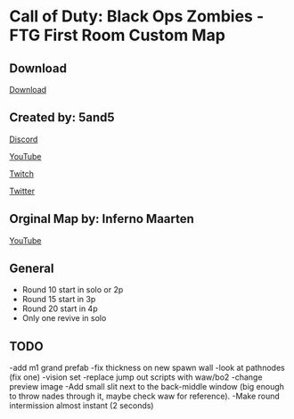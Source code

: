 # Call of Duty: Black Ops Zombies - FTG First Room Custom Map

## Download

[Download](https://www.mediafire.com/file/hjui1jksl4r3jyt/zombie_ftg_6_test.zip/file)


## Created by: 5and5

[Discord](https://discord.gg/Z44Vnjd)

[YouTube](https://www.youtube.com/user/Zomb0s4life)

[Twitch](https://twitch.tv/5and5)

[Twitter](https://twitter.com/5and55)

## Orginal Map by: Inferno Maarten

[YouTube](https://www.youtube.com/channel/UCKYhFPeuiF2qR7AkySWNmfA)

## General
* Round 10 start in solo or 2p
* Round 15 start in 3p
* Round 20 start in 4p
* Only one revive in solo


## TODO
-add m1 grand prefab
-fix thickness on new spawn wall
-look at pathnodes (fix one)
-vision set
-replace jump out scripts with waw/bo2
-change preview image
-Add small slit next to the back-middle window (big enough to throw nades through it, maybe check waw for reference).
-Make round intermission almost instant (2 seconds)








